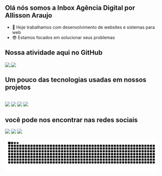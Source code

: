 ## Olá nós somos a Inbox Agência Digital por Allisson Araujo

- 🔭 Hoje trabalhamos com desenvolvimento de websites e sistemas para web
- 😎 Estamos focados em solucionar seus problemas

## Nossa atividade aqui no GitHub
<a href="https://github.com/anuraghazra/github-readme-stats">
  <img height="165em" align="center" src="https://github-readme-stats.vercel.app/api/top-langs/?username=inboxagenciadigital&theme=gruvbox" />
</a>
<a href="https://github.com/anuraghazra/convoychat">
  <img height="165em" align="center" src="https://github-readme-stats.vercel.app/api?username=inboxagenciadigital&show_icons=true&theme=gruvbox" />
</a>

  ## Um pouco das tecnologias usadas em nossos projetos
<div style="display: inline_block">
  <br>
 <img src="https://cdn.jsdelivr.net/gh/devicons/devicon/icons/html5/html5-original.svg" width="50"/>
 <img src="https://cdn.jsdelivr.net/gh/devicons/devicon/icons/wordpress/wordpress-original.svg" width="50" />
 <img src="https://cdn.jsdelivr.net/gh/devicons/devicon/icons/php/php-plain.svg" width="50" />
 <img src="https://cdn.jsdelivr.net/gh/devicons/devicon/icons/codeigniter/codeigniter-plain.svg" width="50" />
</div>

## você pode nos encontrar nas redes sociais
<div style="display: inline_block">
<a href="#"><img src="https://img.shields.io/badge/WhatsApp-25D366?style=for-the-badge&logo=whatsapp&logoColor=white"></a>
<a href="#"><img src="https://img.shields.io/badge/Instagram-E4405F?style=for-the-badge&logo=instagram&logoColor=white"></a>
<a href="#"><img src="https://img.shields.io/badge/Spotify-1ED760?&style=for-the-badge&logo=spotify&logoColor=white"></a>
 </div>
 
   ![Snake animation](https://github.com/inboxagenciadigital/inboxagenciadigital/blob/output/github-contribution-grid-snake.svg)
 
